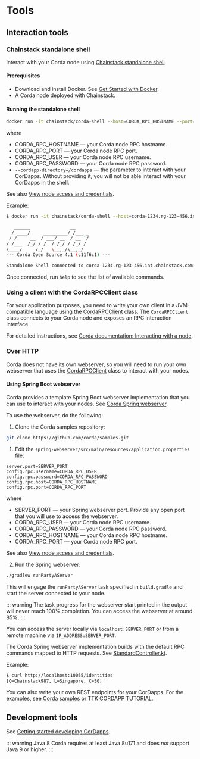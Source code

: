 # Tools

## Interaction tools

### Chainstack standalone shell

Interact with your Corda node using [Chainstack standalone shell](https://github.com/chainstack/corda-shell-docker).

#### Prerequisites

* Download and install Docker. See [Get Started with Docker](https://www.docker.com/get-started).
* A Corda node deployed with Chainstack.

#### Running the standalone shell

``` sh
docker run -it chainstack/corda-shell --host=CORDA_RPC_HOSTNAME --port=CORDA_RPC_PORT --user=CORDA_RPC_USER --password=CORDA_RPC_PASSWORD --cordapp-directory=/cordapps
```

where

* CORDA_RPC_HOSTNAME — your Corda node RPC hostname.
* CORDA_RPC_PORT — your Corda node RPC port.
* CORDA_RPC_USER — your Corda node RPC username.
* CORDA_RPC_PASSWORD — your Corda node RPC password.
* `--cordapp-directory=/cordapps` — the parameter to interact with your CorDapps. Without providing it, you will not be able interact with your CorDapps in the shell.

See also [View node access and credentials](/platform/view-node-access-and-credentials).

Example:

``` sh
$ docker run -it chainstack/corda-shell --host=corda-1234.rg-123-456.int.chainstack.com --port=12345 --user=username --password=password

   ______               __
  / ____/     _________/ /___ _
 / /     __  / ___/ __  / __ `/
/ /___  /_/ / /  / /_/ / /_/ /
\____/     /_/   \__,_/\__,_/
--- Corda Open Source 4.1 (c11f6c1) ---

Standalone Shell connected to corda-1234.rg-123-456.int.chainstack.com:12345
```

Once connected, run `help` to see the list of available commands.

### Using a client with the CordaRPCClient class

For your application purposes, you need to write your own client in a JVM-compatible language using the [CordaRPCClient](https://docs.corda.net/api/javadoc/net/corda/client/rpc/CordaRPCClient.html) class. The `CordaRPCClient` class connects to your Corda node and exposes an RPC interaction interface.

For detailed instructions, see [Corda documentation: Interacting with a node](https://docs.corda.net/clientrpc.html).

### Over HTTP

Corda does not have its own webserver, so you will need to run your own webserver that uses the [CordaRPCClient](https://docs.corda.net/api/javadoc/net/corda/client/rpc/CordaRPCClient.html) class to interact with your nodes.

#### Using Spring Boot webserver

Corda provides a template Spring Boot webserver implementation that you can use to interact with your nodes. See [Corda Spring webserver](https://github.com/corda/samples/tree/release-V4/spring-webserver).

To use the webserver, do the following:

1. Clone the Corda samples repository:

``` sh
git clone https://github.com/corda/samples.git
```

1. Edit the `spring-webserver/src/main/resources/application.properties` file:

```
server.port=SERVER_PORT
config.rpc.username=CORDA_RPC_USER
config.rpc.password=CORDA_RPC_PASSWORD
config.rpc.host=CORDA_RPC_HOSTNAME
config.rpc.port=CORDA_RPC_PORT
```

where

* SERVER_PORT — your Spring webserver port. Provide any open port that you will use to access the webserver.
* CORDA_RPC_USER — your Corda node RPC username.
* CORDA_RPC_PASSWORD — your Corda node RPC password.
* CORDA_RPC_HOSTNAME — your Corda node RPC hostname.
* CORDA_RPC_PORT — your Corda node RPC port.

See also [View node access and credentials](/platform/view-node-access-and-credentials).

2. Run the Spring webserver:

``` sh
./gradlew runPartyAServer
```

This will engage the `runPartyAServer` task specified in `build.gradle` and start the server connected to your node.

::: warning
The task progress for the webserver start printed in the output will never reach 100% completion. You can access the webserver at around 85%.
:::

You can access the server locally via `localhost:SERVER_PORT` or from a remote machine via `IP_ADDRESS:SERVER_PORT`.

The Corda Spring webserver implementation builds with the default RPC commands mapped to HTTP requests. See [StandardController.kt](https://raw.githubusercontent.com/corda/samples/release-V4/spring-webserver/src/main/kotlin/net/corda/server/controllers/StandardController.kt).

Example:

``` sh
$ curl http://localhost:10055/identities
[O=Chainstack987, L=Singapore, C=SG]
```

You can also write your own REST endpoints for your CorDapps. For the examples, see [Corda samples](https://github.com/corda/samples/) or TTK CORDAPP TUTORIAL.

## Development tools

See [Getting started developing CorDapps](https://docs.corda.net/quickstart-index.html).

::: warning Java 8
Corda requires at least Java 8u171 and does *not* support Java 9 or higher.
:::
